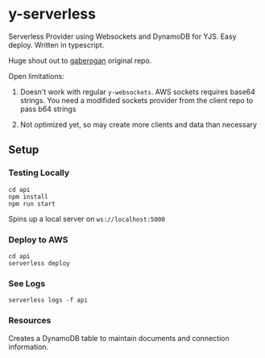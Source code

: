 # y-serverless

 Serverless Provider using Websockets and DynamoDB for YJS. Easy deploy. Written in typescript.

 Huge shout out to [gaberogan](https://github.com/gaberogan/y-websocket-api/) original repo. 

 Open limitations:

 1. Doesn't work with regular `y-websockets`. AWS sockets requires base64 strings. You need a modifided sockets provider from the client repo to pass b64 strings

 2. Not optimized yet, so may create more clients and data than necessary


 ## Setup


 ### Testing Locally
 ```
 cd api
npm install
npm run start
 ```

 Spins up a local server on `ws://localhost:5000`

### Deploy to AWS
```
cd api
serverless deploy
```

### See Logs
```
serverless logs -f api
```

### Resources
Creates a DynamoDB table to maintain documents and connection information.